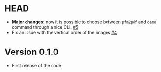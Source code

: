 # HEAD

-	**Major changes:** now it is possible to choose between `pfm2pdf` and `demo` command through a nice CLI. [#5](https://github.com/teob97/T-RayX/pull/5)
-   Fix an issue with the vertical order of the images [#4](https://github.com/teob97/T-RayX/pull/4)

# Version 0.1.0

-   First release of the code
